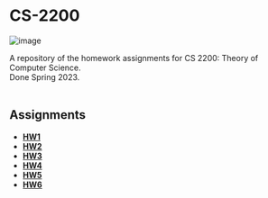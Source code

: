 # CS-2200
![image](https://user-images.githubusercontent.com/91383782/236698836-3d56c7e2-39c9-4923-99e2-b1951c578b0c.png)<br/>

A repository of the homework assignments for CS 2200: Theory of Computer Science.\
Done Spring 2023.
<br/><br/>

## Assignments
- __[HW1](HW1)__
- __[HW2](HW2)__
- __[HW3](HW3)__
- __[HW4](HW4)__
- __[HW5](HW5)__
- __[HW6](HW6)__
